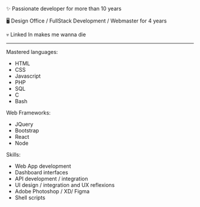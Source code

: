 
✨ Passionate developer for more than 10 years

🖥️ Design Office / FullStack Development / Webmaster for 4 years

💀 Linked In makes me wanna die

---

Mastered languages:
- HTML
- CSS
- Javascript
- PHP
- SQL
- C
- Bash

Web Frameworks:
- JQuery
- Bootstrap
- React
- Node

Skills:
- Web App development
- Dashboard interfaces
- API development / integration
- UI design / integration and UX reflexions
- Adobe Photoshop / XD/ Figma
- Shell scripts
